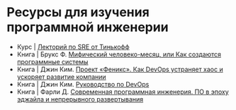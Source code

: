 # Ресурсы для изучения программной инженерии

- Курс | [Лекторий по SRE от Тинькофф](https://www.youtube.com/playlist?list=PLjCCarnDJNstX36A6Cw_YD28thNFev1op)
- Книга | Брукс Ф. [Мифический человеко-месяц, или Как создаются программные системы](https://www.piter.com/collection/all/product/mificheskiy-cheloveko-mesyats-ili-kak-sozdayutsya-programmnye-sistemy)
- Книга | Джин Ким. [Проект «Феникс». Как DevOps устраняет хаос и ускоряет развитие компании](https://bombora.ru/book/64983/)
- Книга | Джин Ким. [Руководство по DevOps](https://www.mann-ivanov-ferber.ru/books/rukovodstvo-po-devops/)
- Книга | Фарли Д. [Современная программная инженерия. ПО в эпоху эджайла и непрерывного развертывания](https://www.piter.com/collection/all/product/sovremennaya-programmnaya-inzheneriya-po-v-epohu-edzhayla-i-nepreryvnogo-razvertyvaniya)
